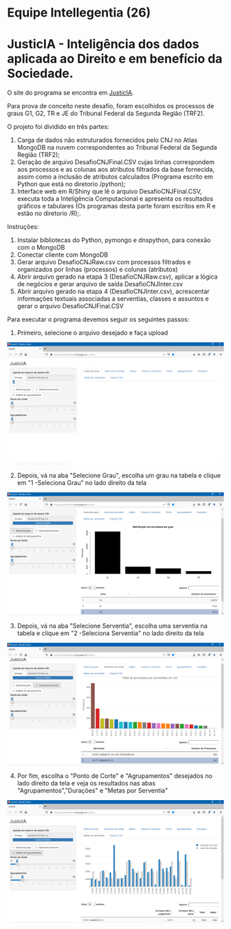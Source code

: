 # Equipe Intellegentia (26)

# JusticIA - Inteligência dos dados aplicada ao Direito e em benefício da Sociedade.

O site do programa se encontra em [JusticIA](https://professorjfmp.shinyapps.io/Justicia/).

Para prova de conceito neste desafio, foram escolhidos os processos de graus G1, G2, TR e JE do Tribunal Federal da Segunda Região (TRF2).

O projeto foi dividido en três partes:
1.	Carga de dados não estruturados fornecidos pelo CNJ no Atlas MongoDB na nuvem correspondentes ao Tribunal Federal da Segunda Região (TRF2);
2.	Geração de arquivo DesafioCNJFinal.CSV cujas linhas correspondem aos processos e as colunas aos atributos filtrados da base fornecida, assim como a inclusão de atributos calculados (Programa escrito em Python que está no diretorio /python);
3.	Interface web em R/Shiny que lê o arquivo DesafioCNJFinal.CSV, executa toda a Inteligência Computacional e apresenta os resultados gráficos e tabulares (Os programas desta parte foram escritos em R e estão no diretorio /R);.


Instruções:
1.	Instalar bibliotecas do Python, pymongo e dnspython, para conexão com o MongoDB
2.	Conectar cliente com MongoDB
3.	Gerar arquivo DesafioCNJRaw.csv com processos filtrados e organizados por linhas (processos) e colunas (atributos)
4.	Abrir arquivo gerado na etapa 3 (DesafioCNJRaw.csv), aplicar a lógica de negócios e gerar arquivo de saída DesafioCNJInter.csv
5.	Abrir arquivo gerado na etapa 4 (DesafioCNJInter.csv), acrescentar informações textuais associadas a serventias, classes e assuntos e gerar o arquivo DesafioCNJFinal.CSV

Para executar o programa devemos seguir os seguintes passos:

1.	Primeiro, selecione o arquivo desejado e faça upload

![screenshot](figuras/UploadArquivo.png)

2.	Depois, vá na aba "Selecione Grau", escolha um grau na tabela e clique em "1 -Seleciona Grau" no lado direito da tela

![screenshot](figuras/SelecioneGrau.png)

3.	Depois, vá na aba "Selecione Serventia", escolha uma serventia na tabela e clique em "2 -Seleciona Serventia" no lado direito da tela

![screenshot](figuras/SelecioneServentia.png)

4.	Por fim, escolha o "Ponto de Corte" e "Agrupamentos" desejados no lado direito da tela e veja os resultados nas abas "Agrupamentos","Durações" e "Metas por Serventia"

![screenshot](figuras/AnaliseGrupamentos.png)

